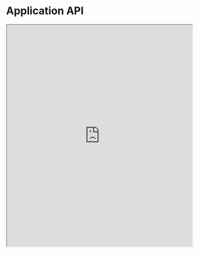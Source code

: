 # <a name="application-api">Application API</a>

<iframe src="http://demo.virtual.wf/web/docs/jsdoc_cmp/index.html" style="height:600px;width:100%;" scrolling="auto" ALLOWTRANSPARENCY="false">Application API Reference</iframe>
